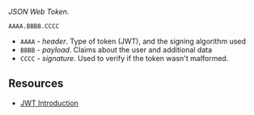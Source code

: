 _JSON Web Token_. 

```
AAAA.BBBB.CCCC
```

- `AAAA` - _header_. Type of token (JWT), and the signing algorithm used 
- `BBBB` - _payload_. Claims about the user and additional data
- `CCCC` - _signature_. Used to verify if the token wasn't malformed.

## Resources
- [JWT Introduction](https://jwt.io/introduction)
